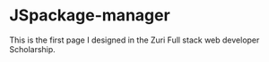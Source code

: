 # JSpackage-manager
This is the first page I designed in the Zuri Full stack web developer Scholarship.
